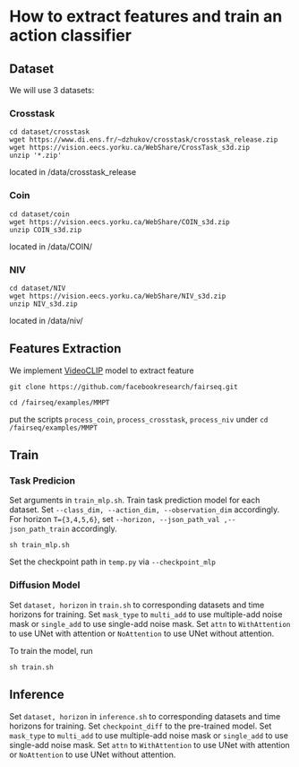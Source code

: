 # How to extract features and train an action classifier



## Dataset
We will use 3 datasets:

### Crosstask

```
cd dataset/crosstask
wget https://www.di.ens.fr/~dzhukov/crosstask/crosstask_release.zip
wget https://vision.eecs.yorku.ca/WebShare/CrossTask_s3d.zip
unzip '*.zip'
```
located in 
/data/crosstask_release

### Coin

```
cd dataset/coin
wget https://vision.eecs.yorku.ca/WebShare/COIN_s3d.zip
unzip COIN_s3d.zip
```
located in 
/data/COIN/


### NIV

```
cd dataset/NIV
wget https://vision.eecs.yorku.ca/WebShare/NIV_s3d.zip
unzip NIV_s3d.zip
```
located in 
/data/niv/

## Features Extraction

We implement [VideoCLIP](https://github.com/facebookresearch/fairseq/tree/main/examples/MMPT#readme) model to extract feature

```
git clone https://github.com/facebookresearch/fairseq.git

cd /fairseq/examples/MMPT
```
put the scripts `process_coin`, `process_crosstask`, `process_niv` under `cd /fairseq/examples/MMPT`



## Train

### Task Predicion

Set arguments in `train_mlp.sh`. Train task prediction model for each dataset. Set `--class_dim, --action_dim, --observation_dim` accordingly.  For horizon `T={3,4,5,6}`, set `--horizon, --json_path_val ,--json_path_train` accordingly.

```
sh train_mlp.sh
```

Set the checkpoint path in `temp.py` via `--checkpoint_mlp`


### Diffusion Model

Set `dataset, horizon` in `train.sh` to corresponding datasets and time horizons for training. Set `mask_type` to `multi_add` to use multiple-add noise mask or `single_add` to use single-add noise mask. Set `attn` to `WithAttention` to use UNet with attention or `NoAttention` to use UNet without attention.

To train the model, run

```
sh train.sh
```

## Inference

Set `dataset, horizon` in `inference.sh` to corresponding datasets and time horizons for training. Set `checkpoint_diff` to the pre-trained model.
Set `mask_type` to `multi_add` to use multiple-add noise mask or `single_add` to use single-add noise mask. Set `attn` to `WithAttention` to use UNet with attention or `NoAttention` to use UNet without attention.
